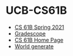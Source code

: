 # UCB-CS61B
- [CS 61B Spring 2021](https://sp21.datastructur.es/)
- [Gradescope](https://www.gradescope.com/)
- [CS 61B Home Page](https://inst.eecs.berkeley.edu/~cs61b/archives.html)
- [World generate](http://journal.stuffwithstuff.com/2014/12/21/rooms-and-mazes/)
